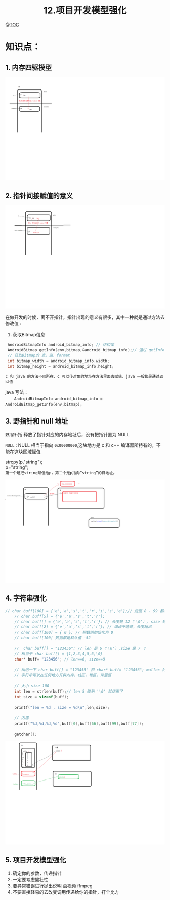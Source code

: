 # <center>12.项目开发模型强化<center>
@[TOC](C进阶)

# 知识点：

## 1. 内存四驱模型

![](12.1间接赋值.png)


## 2. 指针间接赋值的意义

![](12.2通过指针间接赋值.png)

在做开发的时候，离不开指针，指针出现的意义有很多，其中一种就是通过方法去修改值 :

1. 获取Bitmap信息
  
```c
 AndroidBitmapInfo android_bitmap_info; // 结构体
 AndroidBitmap_getInfo(env,bitmap,&android_bitmap_info);// 通过 getInfo 方法去获取 Bitmap 的属性
 // 获取Bitmap的 宽，高，format
 int bitmap_width = android_bitmap_info.width;
 int bitmap_height = android_bitmap_info.height;
```

`c 和 java 的方法不同所在，c 可以传对象的地址在方法里面去赋值，java 一般都是通过返回值`

java 写法：  
　　`AndroidBitmapInfo android_bitmap_info = AndroidBitmap_getInfo(env,bitmap);`


## 3. 野指针和 null 地址

`野指针`:指 释放了指针对应的内存地址后，没有把指针置为 NULL

`NULL` : NULL 相当于指向 `0x00000000`,这块地方是 c 和 c++ 编译器所持有的，不能在这块区域赋值

strcpy(p,"string");  
p="string";  
`第一个是把string赋值给p，第二个是p指向“string”的首地址。`

![](12.3野指针.png)

## 4. 字符串强化

```c
// char buff[100] = {'e','a','s','t','r','i','s','e'};// 后面 8 - 99 都是默认值 0
    // char buff[5] = {'e','a','s','t','r'};
    // char buff[] = {'e','a','s','t','r'}; // 长度是 12（'\0'）, size 是 5（默认统计里面的个数）
    // char buff[2] = {'e','a','s','t','r'}; // 编译不通过，长度超出
    // char buff[100] = { 0 }; // 把数组初始化为 0
    // char buff[100] 数据都是默认值 -52

    //  char buff[] = "123456"; // len 是 6（'\0'）,size 是 7 ？
    // 相当于 char buff[] = {1,2,3,4,5,6,\0}
    char* buff= "123456"; // len==6, size==8

    // 纠结一下 char buff[] = "123456" 和 char* buff= "123456"; malloc 的方式 啥区别 ？
    // 字符串可以在任何地方开辟内存，栈区，堆区，常量区

    // 大小 size 100
    int len = strlen(buff);// len 5 碰到 '\0' 就结束了
    int size = sizeof(buff);

    printf("len = %d , size = %d\n",len,size);

    // 内容
    printf("%d,%d,%d,%d",buff[0],buff[66],buff[99],buff[77]);

    getchar();
```

![](12.4字符串的不同之处.png)

## 5. 项目开发模型强化
1. 确定你的参数，传递指针
2. 一定要考虑健壮性
3. 要异常错误进行抛出说明 萤视频 ffmpeg
4. 不要直接轻易的去改变调用传递给你的指针，打个比方










